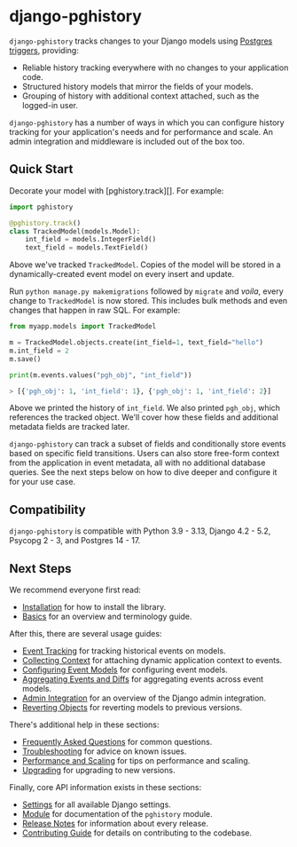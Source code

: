 # django-pghistory

`django-pghistory` tracks changes to your Django models using [Postgres triggers](https://www.postgresql.org/docs/current/sql-createtrigger.html), providing:

* Reliable history tracking everywhere with no changes to your application code.
* Structured history models that mirror the fields of your models.
* Grouping of history with additional context attached, such as the logged-in user.

`django-pghistory` has a number of ways in which you can configure history tracking for your application's needs and for performance and scale. An admin integration and middleware is included out of the box too.

<a id="quick_start"></a>
## Quick Start

Decorate your model with [pghistory.track][]. For example:

```python
import pghistory

@pghistory.track()
class TrackedModel(models.Model):
    int_field = models.IntegerField()
    text_field = models.TextField()
```

Above we've tracked `TrackedModel`. Copies of the model will be stored in a dynamically-created event model on every insert and update.

Run `python manage.py makemigrations` followed by `migrate` and *voila*, every change to `TrackedModel` is now stored. This includes bulk methods and even changes that happen in raw SQL. For example:

```python
from myapp.models import TrackedModel

m = TrackedModel.objects.create(int_field=1, text_field="hello")
m.int_field = 2
m.save()

print(m.events.values("pgh_obj", "int_field"))

> [{'pgh_obj': 1, 'int_field': 1}, {'pgh_obj': 1, 'int_field': 2}]
```

Above we printed the history of `int_field`. We also printed `pgh_obj`, which references the tracked object. We'll cover how these fields and additional metadata fields are tracked later.

`django-pghistory` can track a subset of fields and conditionally store events based on specific field transitions.  Users can also store free-form context from the application in event metadata, all with no additional database queries. See the next steps below on how to dive deeper and configure it for your use case.

## Compatibility

`django-pghistory` is compatible with Python 3.9 - 3.13, Django 4.2 - 5.2, Psycopg 2 - 3, and Postgres 14 - 17.

## Next Steps

We recommend everyone first read:

* [Installation](installation.md) for how to install the library.
* [Basics](basics.md) for an overview and terminology guide.

After this, there are several usage guides:

* [Event Tracking](event_tracking.md) for tracking historical events on models.
* [Collecting Context](context.md) for attaching dynamic application context to events.
* [Configuring Event Models](event_models.md) for configuring event models.
* [Aggregating Events and Diffs](aggregating_events.md) for aggregating events across event models.
* [Admin Integration](admin.md) for an overview of the Django admin integration.
* [Reverting Objects](reversion.md) for reverting models to previous versions.

There's additional help in these sections:

* [Frequently Asked Questions](faq.md) for common questions.
* [Troubleshooting](troubleshooting.md) for advice on known issues.
* [Performance and Scaling](performance.md) for tips on performance and scaling.
* [Upgrading](upgrading.md) for upgrading to new versions.

Finally, core API information exists in these sections:

* [Settings](settings.md) for all available Django settings.
* [Module](module.md) for documentation of the `pghistory` module.
* [Release Notes](release_notes.md) for information about every release.
* [Contributing Guide](contributing.md) for details on contributing to the codebase.
